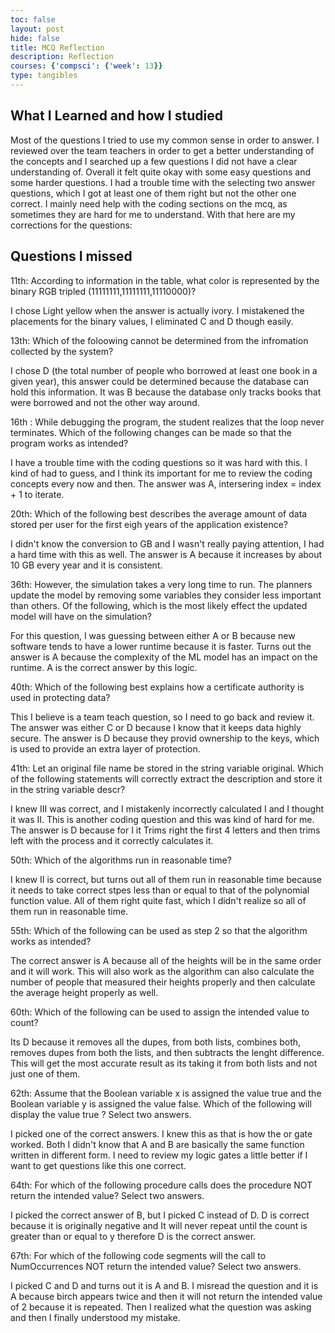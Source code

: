 ```yaml
---
toc: false
layout: post
hide: false
title: MCQ Reflection 
description: Reflection
courses: {'compsci': {'week': 13}}
type: tangibles
---
```


## What I Learned and how I studied

Most of the questions I tried to use my common sense in order to answer. I reviewed over the team teachers in order to get a better understanding of the concepts and I searched up a few questions I did not have a clear understanding of. Overall it felt quite okay with some easy questions and some harder questions. I had a trouble time with the selecting two answer questions, which I got at least one of them right but not the other one correct. I mainly need help with the coding sections on the mcq, as sometimes they are hard for me to understand. With that here are my corrections for the questions:


## Questions I missed 

11th: According to information in the table, what color is represented by the binary RGB tripled (11111111,11111111,11110000)?

I chose Light yellow when the answer is actually ivory. I mistakened the placements for the binary values, I eliminated C and D though easily. 

13th:  Which of the foloowing cannot be determined from the infromation collected by the system?

I chose D (the total number of people who borrowed at least one book in a given year), this answer could be determined because the database can hold this information. It was B because the database only tracks books that were borrowed and not the other way around. 

16th :  While debugging the program, the student realizes that the loop never terminates. Which of the following changes can be made so that the program works as intended?

I have a trouble time with the coding questions so it was hard with this. I kind of had to guess, and I think its important for me to review the coding concepts every now and then. The answer was A, intersering index = index + 1 to iterate. 

20th: Which of the following best describes the average amount of data stored per user for the first eigh years of the application existence? 

I didn't know the conversion to GB and I wasn't really paying attention, I had a hard time with this as well. The answer is A because it increases by about 10 GB every year and it is consistent. 

36th: However, the simulation takes a very long time to run. The planners update the model by removing some variables they consider less important than others. Of the following, which is the most likely effect the updated model will have on the simulation?

For this question, I was guessing between either A or B because new software tends to have a lower runtime because it is faster. Turns out the answer is A because the complexity of the ML model has an impact on the runtime. A is the correct answer by this logic. 


40th: Which of the following best explains how a certificate authority is used in protecting data?

This I believe is a team teach question, so I need to go back and review it. The answer was either C or D because I know that it keeps data highly secure. The answer is D because they provid ownership to the keys, which is used to provide an extra layer of protection. 

41th: Let an original file name be stored in the string variable original. Which of the following statements will correctly extract the description and store it in the string variable descr?

I knew III was correct, and I mistakenly incorrectly calculated I and I thought it was II. This is another coding question and this was kind of hard for me. The answer is D because for I it Trims right the first 4 letters and then trims left with the process and it correctly calculates it. 

50th: Which of the algorithms run in reasonable time?

I knew II is correct, but turns out all of them run in reasonable time because it needs to take correct stpes less than or equal to that of the polynomial function value. All of them right quite fast, which I didn't realize so all of them run in reasonable time. 

55th: Which of the following can be used as step 2 so that the algorithm works as intended?

The correct answer is A because all of the heights will be in the same order and it will work. This will also work as the algorithm can also calculate the number of people that measured their heights properly and then calculate the average height properly as well. 

60th: Which of the following can be used to assign the intended value to count?

Its D because it removes all the dupes, from both lists, combines both, removes dupes from both the lists, and then subtracts the lenght difference. This will get the most accurate result as its taking it from both lists and not just one of them. 

62th: Assume that the Boolean variable x is assigned the value true and the Boolean variable y is assigned the value false. Which of the following will display the value true ? Select two answers.

I picked one of the correct answers. I knew this as that is how the or gate worked. Both I didn't know that A and B are basically the same function written in different form. I need to review my logic gates a little better if I want to get questions like this one correct.

64th: For which of the following procedure calls does the procedure NOT return the intended value? Select two answers.

I picked the correct answer of B, but I picked C instead of D. D is correct because it is originally negative and It will never repeat until the count is greater than or equal to y therefore D is the correct answer. 

67th:  For which of the following code segments will the call to NumOccurrences NOT return the intended value? Select two answers.

I picked C and D and turns out it is A and B. I misread the question and it is A because birch appears twice and then it will not return the intended value of 2 because it is repeated. Then I realized what the question was asking and then I finally understood my mistake. 

